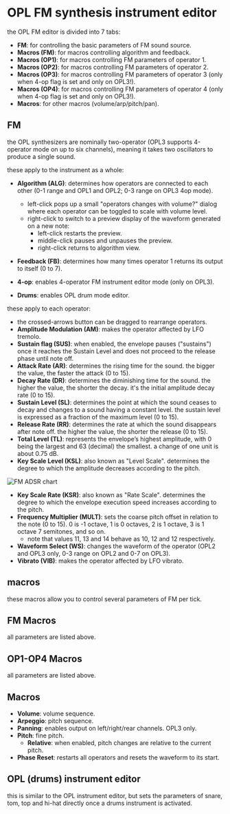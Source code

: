 # OPL FM synthesis instrument editor

the OPL FM editor is divided into 7 tabs:

- **FM**: for controlling the basic parameters of FM sound source.
- **Macros (FM)**: for macros controlling algorithm and feedback.
- **Macros (OP1)**: for macros controlling FM parameters of operator 1.
- **Macros (OP2)**: for macros controlling FM parameters of operator 2.
- **Macros (OP3)**: for macros controlling FM parameters of operator 3 (only when 4-op flag is set and only on OPL3!).
- **Macros (OP4)**: for macros controlling FM parameters of operator 4 (only when 4-op flag is set and only on OPL3!).
- **Macros**: for other macros (volume/arp/pitch/pan).

## FM

the OPL synthesizers are nominally two-operator (OPL3 supports 4-operator mode on up to six channels), meaning it takes two oscillators to produce a single sound.

these apply to the instrument as a whole:
- **Algorithm (ALG)**: determines how operators are connected to each other (0-1 range and OPL1 and OPL2; 0-3 range on OPL3 4op mode).
  - left-click pops up a small "operators changes with volume?" dialog where each operator can be toggled to scale with volume level.
  - right-click to switch to a preview display of the waveform generated on a new note:
    - left-click restarts the preview.
    - middle-click pauses and unpauses the preview.
    - right-click returns to algorithm view.
- **Feedback (FB)**: determines how many times operator 1 returns its output to itself (0 to 7).

- **4-op**: enables 4-operator FM instrument editor mode (only on OPL3).
- **Drums**: enables OPL drum mode editor.

these apply to each operator:
- the crossed-arrows button can be dragged to rearrange operators.
- **Amplitude Modulation (AM)**: makes the operator affected by LFO tremolo.
- **Sustain flag (SUS)**: when enabled, the envelope pauses ("sustains") once it reaches the Sustain Level and does not proceed to the release phase until note off.
- **Attack Rate (AR)**: determines the rising time for the sound. the bigger the value, the faster the attack (0 to 15).
- **Decay Rate (DR)**: determines the diminishing time for the sound. the higher the value, the shorter the decay. it's the initial amplitude decay rate (0 to 15).
- **Sustain Level (SL)**: determines the point at which the sound ceases to decay and changes to a sound having a constant level. the sustain level is expressed as a fraction of the maximum level (0 to 15).
- **Release Rate (RR)**: determines the rate at which the sound disappears after note off. the higher the value, the shorter the release (0 to 15).
- **Total Level (TL)**: represents the envelope’s highest amplitude, with 0 being the largest and 63 (decimal) the smallest. a change of one unit is about 0.75 dB.
- **Key Scale Level (KSL)**: also known as "Level Scale". determines the degree to which the amplitude decreases according to the pitch.

![FM ADSR chart](FM-ADSRchart.png)

- **Key Scale Rate (KSR)**: also known as "Rate Scale". determines the degree to which the envelope execution speed increases according to the pitch.
- **Frequency Multiplier (MULT)**: sets the coarse pitch offset in relation to the note (0 to 15). 0 is -1 octave, 1 is 0 octaves, 2 is 1 octave, 3 is 1 octave 7 semitones, and so on.
  - note that values 11, 13 and 14 behave as 10, 12 and 12 respectively.
- **Waveform Select (WS)**: changes the waveform of the operator (OPL2 and OPL3 only, 0-3 range on OPL2 and 0-7 on OPL3).
- **Vibrato (VIB)**: makes the operator affected by LFO vibrato.

## macros

these macros allow you to control several parameters of FM per tick.

## FM Macros

all parameters are listed above.

## OP1-OP4 Macros

all parameters are listed above.

## Macros

- **Volume**: volume sequence.
- **Arpeggio**: pitch sequence.
- **Panning**: enables output on left/right/rear channels. OPL3 only.
- **Pitch**: fine pitch.
  - **Relative**: when enabled, pitch changes are relative to the current pitch.
- **Phase Reset**: restarts all operators and resets the waveform to its start.

## OPL (drums) instrument editor

this is similar to the OPL instrument editor, but sets the parameters of snare, tom, top and hi-hat directly once a drums instrument is activated.